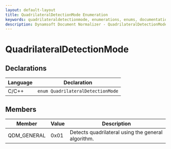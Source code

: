 ```yaml
---
layout: default-layout
title: QuadrilateralDetectionMode Enumeration
keywords: quadrilateraldetectionmode, enumerations, enums, documentation
description: Dynamsoft Document Normalizer - QuadrilateralDetectionMode Enumeration
---
```


# QuadrilateralDetectionMode

## Declarations

| Language | Declaration |
| -------- | ----------- |
| C/C++ | `enum QuadrilateralDetectionMode` |

## Members

| Member | Value | Description |
| ------ | ----- | ----------- |
| QDM_GENERAL | 0x01 | Detects quadrilateral using the general algorithm. |
